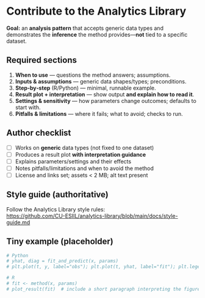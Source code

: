 # Contribute to the Analytics Library

**Goal:** an **analysis pattern** that accepts generic data types and demonstrates the **inference** the method provides—**not** tied to a specific dataset.

## Required sections
1. **When to use** — questions the method answers; assumptions.
2. **Inputs & assumptions** — generic data shapes/types; preconditions.
3. **Step‑by‑step** (R/Python) — minimal, runnable example.
4. **Result plot + interpretation** — show output **and explain how to read it**.
5. **Settings & sensitivity** — how parameters change outcomes; defaults to start with.
6. **Pitfalls & limitations** — where it fails; what to avoid; checks to run.

## Author checklist
- [ ] Works on **generic** data types (not fixed to one dataset)
- [ ] Produces a result plot **with interpretation guidance**
- [ ] Explains parameters/settings and their effects
- [ ] Notes pitfalls/limitations and when to avoid the method
- [ ] License and links set; assets < 2 MB; alt text present

## Style guide (authoritative)
Follow the Analytics Library style rules:  
https://github.com/CU-ESIIL/analytics-library/blob/main/docs/style-guide.md

## Tiny example (placeholder)
```python
# Python
# yhat, diag = fit_and_predict(x, params)
# plt.plot(t, y, label="obs"); plt.plot(t, yhat, label="fit"); plt.legend()
```

```r
# R
# fit <- method(x, params)
# plot_result(fit)  # include a short paragraph interpreting the figure
```

